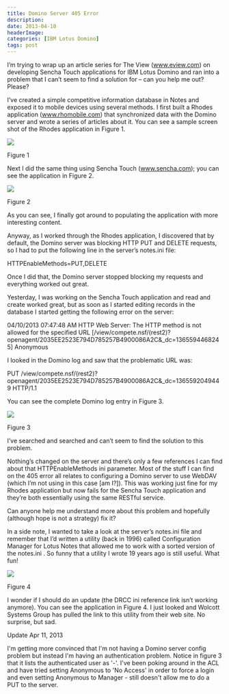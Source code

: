 ```yaml
---
title: Domino Server 405 Error
description: 
date: 2013-04-10
headerImage: 
categories: [IBM Lotus Domino]
tags: post
---
```


I’m trying to wrap up an article series for The View (www.eview.com) on developing Sencha Touch applications for IBM Lotus Domino and ran into a problem that I can’t seem to find a solution for – can you help me out? Please?

I’ve created a simple competitive information database in Notes and exposed it to mobile devices using several methods. I first built a Rhodes application (www.rhomobile.com) that synchronized data with the Domino server and wrote a series of articles about it. You can see a sample screen shot of the Rhodes application in Figure 1.

![](images/stories/2013/domino-405-error-1.png)

Figure 1

Next I did the same thing using Sencha Touch (www.sencha.com); you can see the application in Figure 2.

![](images/stories/2013/domino-405-error-2.png)

Figure 2

As you can see, I finally got around to populating the application with more interesting content.

Anyway, as I worked through the Rhodes application, I discovered that by default, the Domino server was blocking HTTP PUT and DELETE requests, so I had to put the following line in the server’s notes.ini file:

HTTPEnableMethods=PUT,DELETE

Once I did that, the Domino server stopped blocking my requests and everything worked out great.

Yesterday, I was working on the Sencha Touch application and read and create worked great, but as soon as I started editing records in the database I started getting the following error on the server:

04/10/2013 07:47:48 AM HTTP Web Server: The HTTP method is not allowed for the specified URL \[/view/compete.nsf/(rest2)?openagent/2035EE2523E794D785257B4900086A2C&\_dc=1365594468245\] Anonymous

I looked in the Domino log and saw that the problematic URL was:

PUT /view/compete.nsf/(rest2)?openagent/2035EE2523E794D785257B4900086A2C&\_dc=1365592049449 HTTP/1.1

You can see the complete Domino log entry in Figure 3.

![](images/stories/2013/domino-405-error-3.png)

Figure 3

I’ve searched and searched and can’t seem to find the solution to this problem.

Nothing’s changed on the server and there’s only a few references I can find about that HTTPEnableMethods ini parameter. Most of the stuff I can find on the 405 error all relates to configuring a Domino server to use WebDAV (which I’m not using in this case \[am I?\]). This was working just fine for my Rhodes application but now fails for the Sencha Touch application and they’re both essentially using the same RESTful service.

Can anyone help me understand more about this problem and hopefully (although hope is not a strategy) fix it?

In a side note, I wanted to take a look at the server’s notes.ini file and remember that I’d written a utility (back in 1996) called Configuration Manager for Lotus Notes that allowed me to work with a sorted version of the notes.ini . So funny that a utility I wrote 19 years ago is still useful. What fun!

![](images/stories/2013/domino-405-error-4.png)

Figure 4

I wonder if I should do an update (the DRCC ini reference link isn’t working anymore). You can see the application in Figure 4. I just looked and Wolcott Systems Group has pulled the link to this utility from their web site. No surprise, but sad.

Update Apr 11, 2013

I'm getting more convinced that I'm not having a Domino server config problem but instead I'm having an authentication problem. Notice in figure 3 that it lists the authenticated user as '-'. I've been poking around in the ACL and have tried setting Anonymous to 'No Access' in order to force a login and even setting Anonymous to Manager - still doesn't allow me to do a PUT to the server.